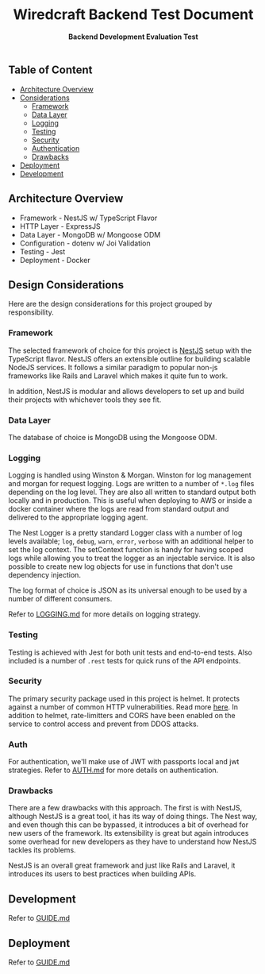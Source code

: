<h1 align="center">Wiredcraft Backend Test Document</h1>
<div align="center">
  <strong>Backend Development Evaluation Test</strong>
</div>
<br />

## Table of Content
* [Architecture Overview](#architecture-overview)
* [Considerations](#design-considerations)
    * [Framework](#framework)
    * [Data Layer](#data-layer)
    * [Logging](#logging)
    * [Testing](#testing)
    * [Security](#security)
    * [Authentication](#auth)
    * [Drawbacks](#drawbacks)
* [Deployment](#deployment)
* [Development](#development)

## Architecture Overview
* Framework - NestJS w/ TypeScript Flavor
* HTTP Layer - ExpressJS
* Data Layer - MongoDB w/ Mongoose ODM
* Configuration - dotenv w/ Joi Validation
* Testing - Jest
* Deployment - Docker


## Design Considerations
Here are the design considerations for this project grouped by responsibility.
### Framework
The selected framework of choice for this project is [NestJS](https://github.com/nestjs/nest) setup with the TypeScript flavor.
NestJS offers an extensible outline for building scalable NodeJS services. It follows a similar paradigm to popular non-js frameworks
like Rails and Laravel which makes it quite fun to work.

In addition, NestJS is modular and allows developers to set up and build their projects with whichever tools they see fit.


### Data Layer
The database of choice is MongoDB using the Mongoose ODM.

### Logging
Logging is handled using Winston & Morgan. Winston for log management and morgan for request logging.
Logs are written to a number of `*.log` files depending on the log level. They are also all written to standard output both locally and 
in production. This is useful when deploying to AWS or inside a docker container where the logs are read from standard output and 
delivered to the appropriate logging agent. 

The Nest Logger is a pretty standard Logger class with a number of log levels available; `log`, `debug`, `warn`, `error`, `verbose` with an additional helper to set the log context.
The setContext function is handy for having scoped logs while allowing you to treat the logger as an injectable service. It is also possible to create new log objects for use in functions that don't use dependency injection.

The log format of choice is JSON as its universal enough to be used by a number of different consumers.

Refer to [LOGGING.md](LOGGING.md) for more details on logging strategy.

### Testing
Testing is achieved with Jest for both unit tests and end-to-end tests. Also included is a number of `.rest` tests for quick runs
of the API endpoints.

### Security
The primary security package used in this project is helmet. It protects against a number of common HTTP vulnerabilities. Read more [here](https://helmetjs.github.io/).
In addition to helmet, rate-limitters and CORS have been enabled on the service to control access and prevent from DDOS attacks.

### Auth
For authentication, we'll make use of JWT with passports local and jwt strategies. Refer to [AUTH.md](AUTH.md) for more details on authentication. 

### Drawbacks
There are a few drawbacks with this approach. The first is with NestJS, although NestJS is a great tool, it has its way of doing things.
The Nest way, and even though this can be bypassed, it introduces a bit of overhead for new users of the framework. Its extensibility is great
but again introduces some overhead for new developers as they have to understand how NestJS tackles its problems.

NestJS is an overall great framework and just like Rails and Laravel, it introduces its users to best practices when building APIs.

## Development
Refer to [GUIDE.md](GUIDE.md)

## Deployment
Refer to [GUIDE.md](GUIDE.md)
